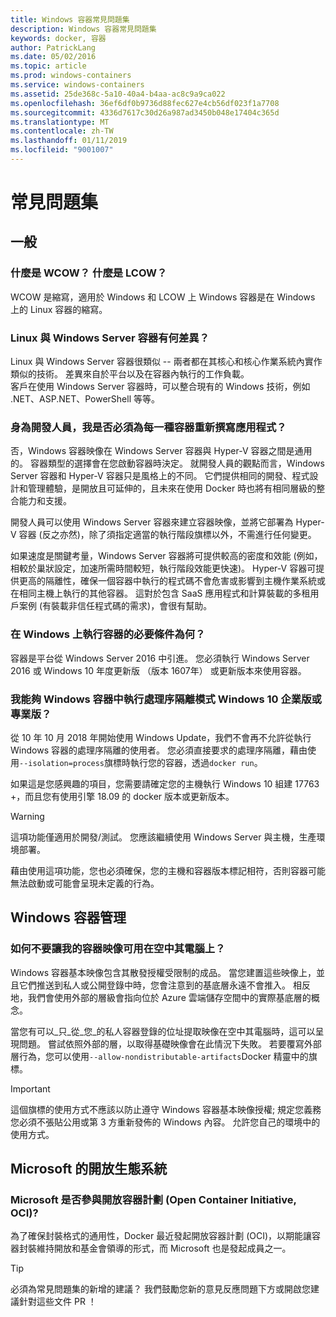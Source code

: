 ```yaml
---
title: Windows 容器常見問題集
description: Windows 容器常見問題集
keywords: docker, 容器
author: PatrickLang
ms.date: 05/02/2016
ms.topic: article
ms.prod: windows-containers
ms.service: windows-containers
ms.assetid: 25de368c-5a10-40a4-b4aa-ac8c9a9ca022
ms.openlocfilehash: 36ef6df0b9736d88fec627e4cb56df023f1a7708
ms.sourcegitcommit: 4336d7617c30d26a987ad3450b048e17404c365d
ms.translationtype: MT
ms.contentlocale: zh-TW
ms.lasthandoff: 01/11/2019
ms.locfileid: "9001007"
---
```

# <a name="frequently-asked-questions"></a>常見問題集

## <a name="general"></a>一般

### <a name="what-is-wcow-what-is-lcow"></a>什麼是 WCOW？ 什麼是 LCOW？

WCOW 是縮寫，適用於 Windows 和 LCOW 上 Windows 容器是在 Windows 上的 Linux 容器的縮寫。

### <a name="what-is-the-difference-between-linux-and-windows-server-containers"></a>Linux 與 Windows Server 容器有何差異？

Linux 與 Windows Server 容器很類似 -- 兩者都在其核心和核心作業系統內實作類似的技術。 差異來自於平台以及在容器內執行的工作負載。  
客戶在使用 Windows Server 容器時，可以整合現有的 Windows 技術，例如 .NET、ASP.NET、PowerShell 等等。

### <a name="as-a-developer-do-i-have-to-re-write-my-app-for-each-type-of-container"></a>身為開發人員，我是否必須為每一種容器重新撰寫應用程式？

否，Windows 容器映像在 Windows Server 容器與 Hyper-V 容器之間是通用的。 容器類型的選擇會在您啟動容器時決定。 就開發人員的觀點而言，Windows Server 容器和 Hyper-V 容器只是風格上的不同。 它們提供相同的開發、程式設計和管理體驗，是開放且可延伸的，且未來在使用 Docker 時也將有相同層級的整合能力和支援。

開發人員可以使用 Windows Server 容器來建立容器映像，並將它部署為 Hyper-V 容器 (反之亦然)，除了須指定適當的執行階段旗標以外，不需進行任何變更。

如果速度是關鍵考量，Windows Server 容器將可提供較高的密度和效能 (例如，相較於巢狀設定，加速所需時間較短，執行階段效能更快速)。 Hyper-V 容器可提供更高的隔離性，確保一個容器中執行的程式碼不會危害或影響到主機作業系統或在相同主機上執行的其他容器。 這對於包含 SaaS 應用程式和計算裝載的多租用戶案例 (有裝載非信任程式碼的需求)，會很有幫助。

### <a name="what-are-the-prerequisites-for-running-containers-on-windows"></a>在 Windows 上執行容器的必要條件為何？

容器是平台從 Windows Server 2016 中引進。 您必須執行 Windows Server 2016 或 Windows 10 年度更新版 （版本 1607年） 或更新版本來使用容器。

### <a name="can-i-run-windows-containers-in-process-isolated-mode-on-windows-10-enterprise-or-professional"></a>我能夠 Windows 容器中執行處理序隔離模式 Windows 10 企業版或專業版？

從 10 年 10 月 2018 年開始使用 Windows Update，我們不會再不允許從執行 Windows 容器的處理序隔離的使用者。 您必須直接要求的處理序隔離，藉由使用`--isolation=process`旗標時執行您的容器，透過`docker run`。

如果這是您感興趣的項目，您需要請確定您的主機執行 Windows 10 組建 17763 +，而且您有使用引擎 18.09 的 docker 版本或更新版本。

> [!WARNING]
> 這項功能僅適用於開發/測試。 您應該繼續使用 Windows Server 與主機，生產環境部署。
>
> 藉由使用這項功能，您也必須確保，您的主機和容器版本標記相符，否則容器可能無法啟動或可能會呈現未定義的行為。

## <a name="windows-container-management"></a>Windows 容器管理

### <a name="how-do-i-make-my-container-images-available-on-air-gapped-machines"></a>如何不要讓我的容器映像可用在空中其電腦上？

Windows 容器基本映像包含其散發授權受限制的成品。 當您建置這些映像上，並且它們推送到私人或公開登錄中時，您會注意到的基底層永遠不會推入。 相反地，我們會使用外部的層級會指向位於 Azure 雲端儲存空間中的實際基底層的概念。

當您有可以_只_從_您_的私人容器登錄的位址提取映像在空中其電腦時，這可以呈現問題。 嘗試依照外部的層，以取得基礎映像會在此情況下失敗。 若要覆寫外部層行為，您可以使用`--allow-nondistributable-artifacts`Docker 精靈中的旗標。

> [!IMPORTANT]
> 這個旗標的使用方式不應該以防止遵守 Windows 容器基本映像授權; 規定您義務您必須不張貼公用或第 3 方重新發佈的 Windows 內容。 允許您自己的環境中的使用方式。

## <a name="microsofts-open-ecosystem"></a>Microsoft 的開放生態系統

### <a name="is-microsoft-participating-in-the-open-container-initiative-oci"></a>Microsoft 是否參與開放容器計劃 (Open Container Initiative, OCI)?

為了確保封裝格式的通用性，Docker 最近發起開放容器計劃 (OCI)，以期能讓容器封裝維持開放和基金會領導的形式，而 Microsoft 也是發起成員之一。

> [!TIP]
> 必須為常見問題集的新增的建議？ 我們鼓勵您新的意見反應問題下方或開啟您建議針對這些文件 PR ！

